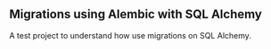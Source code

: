 ## Migrations using Alembic with SQL Alchemy

A test project to understand how use migrations on SQL Alchemy.
